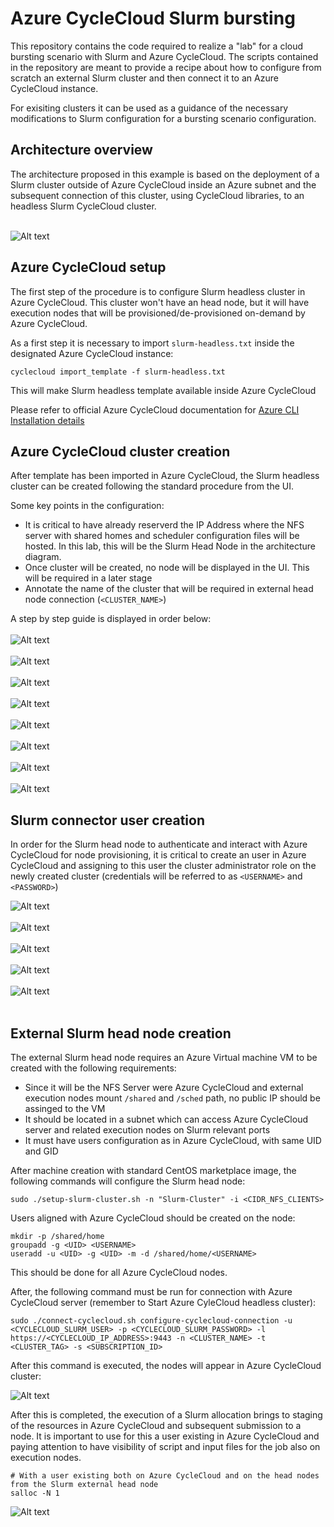 # Azure CycleCloud Slurm bursting

This repository contains the code required to realize a "lab" for a cloud bursting scenario with Slurm and Azure CycleCloud. The scripts contained in the repository are meant to provide a recipe about how to configure from scratch an external Slurm cluster and then connect it to an Azure CycleCloud instance.

For exisiting clusters it can be used as a guidance of the necessary modifications to Slurm configuration for a bursting scenario configuration.

## Architecture overview

The architecture proposed in this example is based on the deployment of a Slurm cluster outside of Azure CycleCloud inside an Azure subnet and the subsequent connection of this cluster, using CycleCloud libraries, to an headless Slurm CycleCloud cluster.
<br>
</br>

![Alt text](images/architecture.png?raw=true "Architecture")

## Azure CycleCloud setup

The first step of the procedure is to configure Slurm headless cluster in Azure CycleCloud. This cluster won't have an head node, but it will have execution nodes that will be provisioned/de-provisioned on-demand by Azure CycleCloud.

As a first step it is necessary to import `slurm-headless.txt` inside the designated Azure CycleCloud instance:

`cyclecloud import_template -f slurm-headless.txt`

This will make Slurm headless template available inside Azure CycleCloud

Please refer to official Azure CycleCloud documentation for <a href="https://learn.microsoft.com/en-us/azure/cyclecloud/how-to/install-cyclecloud-cli?view=cyclecloud-8"> Azure CLI Installation details </a>

## Azure CycleCloud cluster creation

After template has been imported in Azure CycleCloud, the Slurm headless cluster can be created following the standard procedure from the UI.

Some key points in the configuration:
* It is critical to have already reserverd the IP Address where the NFS server with shared homes and scheduler configuration files will be hosted. In this lab, this will be the Slurm Head Node in the architecture diagram. 
* Once cluster will be created, no node will be displayed in the UI. This will be required in a later stage
* Annotate the name of the cluster that will be required in external head node connection (`<CLUSTER_NAME>`)

A step by step guide is displayed in order below:
<br>
</br>
![Alt text](images/cluster_creation_1.png?raw=true "Step 1")
<br>
</br>
![Alt text](images/cluster_creation_2.png?raw=true "Step 2")
<br>
</br>
![Alt text](images/cluster_creation_3.png?raw=true "Step 3")
<br>
</br>
![Alt text](images/cluster_creation_4.png?raw=true "Step 4")
<br>
</br>
![Alt text](images/cluster_creation_5.png?raw=true "Step 5")
<br>
</br>
![Alt text](images/cluster_creation_6.png?raw=true "Step 6")
<br>
</br>
![Alt text](images/cluster_creation_7.png?raw=true "Step 7")
<br>
</br>
![Alt text](images/cluster_creation_7.png?raw=true "Step 8")

## Slurm connector user creation

In order for the Slurm head node to authenticate and interact with Azure CycleCloud for node provisioning, it is critical to create an user in Azure CycleCloud and assigning to this user the cluster administrator role on the newly created cluster (credentials will be referred to as `<USERNAME>` and `<PASSWORD>`)


![Alt text](images/connector_user_1.png?raw=true "Slurm Connector Step 1")
<br>
</br>
![Alt text](images/connector_user_2.png?raw=true "Slurm Connector Step 2")
<br>
</br>
![Alt text](images/connector_user_3.png?raw=true "Slurm Connector Step 3")
<br>
</br>
![Alt text](images/connector_user_4.png?raw=true "Slurm Connector Step 4")
<br>
</br>
![Alt text](images/connector_user_5.png?raw=true "Slurm Connector Step 5")
<br>
</br>

## External Slurm head node creation

The external Slurm head node requires an Azure Virtual machine VM to be created with the following requirements:
* Since it will be the NFS Server were Azure CycleCloud and external execution nodes mount `/shared` and `/sched` path, no public IP should be assinged to the VM
* It should be located in a subnet which can access Azure CycleCloud server and related execution nodes on Slurm relevant ports
* It must have users configuration as in Azure CycleCloud, with same UID and GID

After machine creation with standard CentOS marketplace image, the following commands will configure the Slurm head node:


```
sudo ./setup-slurm-cluster.sh -n "Slurm-Cluster" -i <CIDR_NFS_CLIENTS>
```

Users aligned with Azure CycleCloud should be created on the node:

```
mkdir -p /shared/home
groupadd -g <UID> <USERNAME>
useradd -u <UID> -g <UID> -m -d /shared/home/<USERNAME>
```

This should be done for all Azure CycleCloud nodes.

After, the following command must be run for connection with Azure CycleCloud server (remember to Start Azure CyleCloud headless cluster):

```
sudo ./connect-cyclecloud.sh configure-cyclecloud-connection -u <CYCLECLOUD_SLURM_USER> -p <CYCLECLOUD_SLURM_PASSWORD> -l https://<CYCLECLOUD_IP_ADDRESS>:9443 -n <CLUSTER_NAME> -t <CLUSTER_TAG> -s <SUBSCRIPTION_ID>
```

After this command is executed, the nodes will appear in Azure CycleCloud cluster:

![Alt text](images/nodes_creation.png?raw=true "Slurm Nodes creation")
<br>

After this is completed, the execution of a Slurm allocation brings to staging of the resources in Azure CycleCloud and subsequent submission to a node. It is important to use for this a user existing in Azure CycleCloud and paying attention to have visibility of script and input files for the job also on execution nodes.

```
# With a user existing both on Azure CycleCloud and on the head nodes from the Slurm external head node
salloc -N 1
```
![Alt text](images/node_allocation.png?raw=true "Slurm Nodes allocation")
<br>